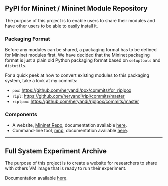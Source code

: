 ## PyPI for Mininet / Mininet Module Repository
The purpose of this project is to enable users to share their modules and have other users to be able to easily install it.

### Packaging Format
Before any modules can be shared, a packaging format has to be defined for Mininet modules first. We have decided that the Mininet packaging format is just a plain old Python packaging format based on `setuptools` and `distutils`.

For a quick peek at how to convert existing modules to this packaging system, take a look at my commits:
- `pox`: https://github.com/heryandi/pox/commits/for_riplpox
- `ripl`: https://github.com/heryandi/ripl/commits/master
- `riplpox`: https://github.com/heryandi/riplpox/commits/master


### Components
- A website, [Mininet Repo](https://github.com/heryandi/djangopypi2), documentation available [here](https://github.com/heryandi/gsoc2013-onl-mininet/wiki/Mininet-Repo-Docs).
- Command-line tool, [mnp](https://github.com/heryandi/mnp), documentation available [here](https://github.com/heryandi/gsoc2013-onl-mininet/wiki/mnp:-Mininet-Packaging-Tools-Docs).

---

## Full System Experiment Archive
The purpose of this project is to create a website for researchers to share with others VM image that is ready to run their experiment. 

Documentation available [here](https://github.com/heryandi/gsoc2013-onl-mininet/wiki/Experiment-Repo-Docs).